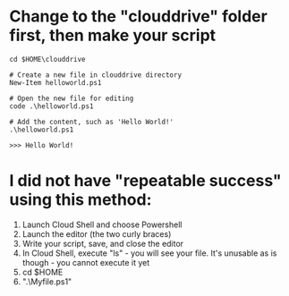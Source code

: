 # Change to the "clouddrive" folder first, then make your script
~~~
cd $HOME\clouddrive

# Create a new file in clouddrive directory
New-Item helloworld.ps1

# Open the new file for editing
code .\helloworld.ps1

# Add the content, such as 'Hello World!'
.\helloworld.ps1

>>> Hello World!
~~~

# I did not have "repeatable success" using this method: 
1. Launch Cloud Shell and choose Powershell
2. Launch the editor (the two curly braces)
3. Write your script, save, and close the editor
4. In Cloud Shell, execute "ls" - you will see your file. It's unusable as is though - you cannot execute it yet
5. cd $HOME
6. ".\Myfile.ps1"

